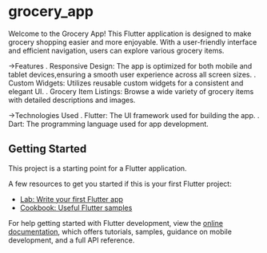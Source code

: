 # grocery_app

Welcome to the Grocery App! This Flutter application is designed to make grocery shopping easier and more enjoyable. With a user-friendly interface and efficient navigation, users can explore various grocery items.

->Features
  . Responsive Design: The app is optimized for both mobile and tablet devices,ensuring a smooth user experience across all screen sizes.
  . Custom Widgets: Utilizes reusable custom widgets for a consistent and elegant UI.
  . Grocery Item Listings: Browse a wide variety of grocery items with detailed descriptions and images.

->Technologies Used
  . Flutter: The UI framework used for building the app.
  . Dart: The programming language used for app development.


## Getting Started

This project is a starting point for a Flutter application.

A few resources to get you started if this is your first Flutter project:

- [Lab: Write your first Flutter app](https://docs.flutter.dev/get-started/codelab)
- [Cookbook: Useful Flutter samples](https://docs.flutter.dev/cookbook)

For help getting started with Flutter development, view the
[online documentation](https://docs.flutter.dev/), which offers tutorials,
samples, guidance on mobile development, and a full API reference.

